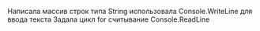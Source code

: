 Написала массив строк типа String
использовала Console.WriteLine для ввода текста
Задала цикл for
считывание Console.ReadLine